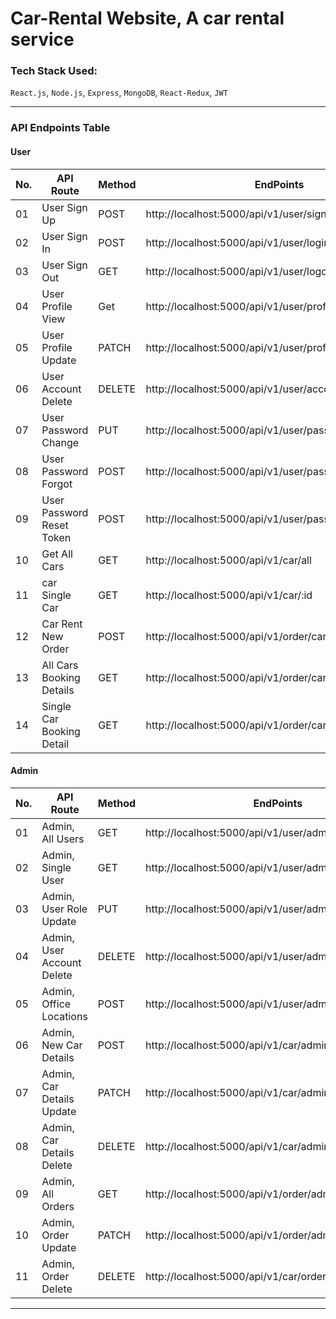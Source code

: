 # Car-Rental Website, A car rental service

### Tech Stack Used:
`React.js`, `Node.js`, `Express`, `MongoDB`, `React-Redux`, `JWT` 

------------------------------------------------------------------------

### API Endpoints Table

#### User
| No. | API Route                 | Method | EndPoints                                               |
| --- | ------------------------- | ------ | ------------------------------------------------------- |
|  01 | User Sign Up              | POST   |http://localhost:5000/api/v1/user/signup                 |
|  02 | User Sign In              | POST   |http://localhost:5000/api/v1/user/login                  |
|  03 | User Sign Out             | GET    |http://localhost:5000/api/v1/user/logout                 |
|  04 | User Profile View         | Get    |http://localhost:5000/api/v1/user/profile                |
|  05 | User Profile Update       | PATCH  |http://localhost:5000/api/v1/user/profile/update         |
|  06 | User Account Delete       | DELETE |http://localhost:5000/api/v1/user/account/delete         |
|  07 | User Password Change      | PUT    |http://localhost:5000/api/v1/user/password/update        |
|  08 | User Password Forgot      | POST   |http://localhost:5000/api/v1/user/password/forgot        |
|  09 | User Password Reset Token | POST   |http://localhost:5000/api/v1/user/password/reset/:token  |
|  10 | Get All Cars              | GET    |http://localhost:5000/api/v1/car/all                     |
|  11 | car Single Car            | GET    |http://localhost:5000/api/v1/car/:id                     |
|  12 | Car Rent New Order        | POST   |http://localhost:5000/api/v1/order/car/new               |
|  13 | All Cars Booking Details  | GET    |http://localhost:5000/api/v1/order/car/all               |
|  14 | Single Car Booking Detail | GET    |http://localhost:5000/api/v1/order/car/:id               |

#### Admin
| No. | API Route                 | Method | EndPoints                                               |
| --- | ------------------------- | ------ | ------------------------------------------------------- |
|  01 | Admin, All Users          | GET    |http://localhost:5000/api/v1/user/admin/users            |
|  02 | Admin, Single User        | GET    |http://localhost:5000/api/v1/user/admin/user/:id         |
|  03 | Admin, User Role Update   | PUT    |http://localhost:5000/api/v1/user/admin/user/:id         |
|  04 | Admin, User Account Delete| DELETE |http://localhost:5000/api/v1/user/admin/user/:id         |
|  05 | Admin, Office Locations   | POST   |http://localhost:5000/api/v1/user/admin/office/register  |
|  06 | Admin, New Car Details    | POST   |http://localhost:5000/api/v1/car/admin/register          |
|  07 | Admin, Car Details Update | PATCH  |http://localhost:5000/api/v1/car/admin/detail/update/:id |
|  08 | Admin, Car Details Delete | DELETE |http://localhost:5000/api/v1/car/admin/detail/delete/:id |
|  09 | Admin, All Orders         | GET    |http://localhost:5000/api/v1/order/admin/all             |
|  10 | Admin, Order Update       | PATCH  |http://localhost:5000/api/v1/order/admin/update/:id      |
|  11 | Admin, Order Delete       | DELETE |http://localhost:5000/api/v1/car/order/admin/delete/:id  |

-----------------------------------------------------------------------

